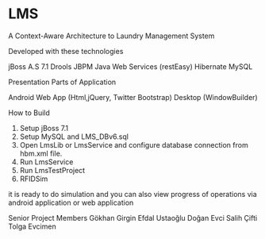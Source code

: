 LMS
===

A Context-Aware Architecture to Laundry Management System

Developed with these technologies

jBoss A.S 7.1
Drools
JBPM
Java Web Services (restEasy)
Hibernate
MySQL

Presentation Parts of Application

Android
Web App (Html,jQuery, Twitter Bootstrap)
Desktop (WindowBuilder)

How to Build

1) Setup jBoss 7.1
2) Setup MySQL and LMS_DBv6.sql 
3) Open LmsLib or LmsService and configure database connection from hbm.xml file.
4) Run LmsService
5) Run LmsTestProject
6) RFIDSim

it is ready to do simulation and you can also view progress of operations via android application or web application

Senior Project Members
  Gökhan Girgin
  Efdal Ustaoğlu
  Doğan Evci
  Salih Çifti
  Tolga Evcimen
